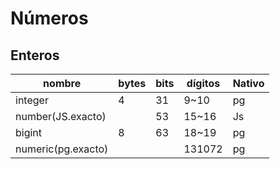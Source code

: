 # Números

## Enteros

nombre |bytes |bits  |dígitos |Nativo
-------|------|------|--------|------
integer|4     |31    |9~10    |pg
number(JS.exacto)||53|15~16   |Js
bigint |8     |63    |18~19   |pg
numeric(pg.exacto)|| |131072  |pg